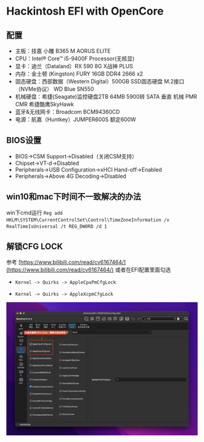 # Hackintosh EFI with OpenCore

## 配置

* 主板：技嘉 小雕 B365 M AORUS ELITE
* CPU：Intel® Core™ i5-9400F Processor(无核显)
* 显卡：迪兰（Dataland）RX 590 8G X战神 PLUS
* 内存：金士顿 (Kingston) FURY 16GB DDR4 2666 x2
* 固态硬盘：西部数据（Western Digital）500GB SSD固态硬盘 M.2接口（NVMe协议） WD Blue SN550
* 机械硬盘：希捷(Seagate)监控硬盘2TB 64MB 5900转 SATA 垂直 机械 PMR CMR 希捷酷鹰SkyHawk
* 蓝牙&无线网卡：Broadcom BCM94360CD
* 电源：航嘉（Huntkey）JUMPER600S 额定600W

## BIOS设置

* BIOS→CSM Support→Disabled（关闭CSM支持）
* Chipset→VT-d→Disabled
* Peripherals→USB Configuration→xHCI Hand-off→Enabled
* Peripherals→Above 4G Decoding→Disabled

## win10和mac下时间不一致解决的办法

win下cmd运行 `Reg add HKLM\SYSTEM\CurrentControlSet\Control\TimeZoneInformation /v RealTimeIsUniversal /t REG_DWORD /d 1`

## 解锁CFG LOCK

参考 [https://www.bilibili.com/read/cv6167464/](https://www.bilibili.com/read/cv6167464/)
或者在EFI配置里面勾选

* `Kernel -> Quirks -> AppleCpuPmCfgLock`

* `Kernel -> Quirks -> AppleXcpmCfgLock`

![img.png](img.png)
